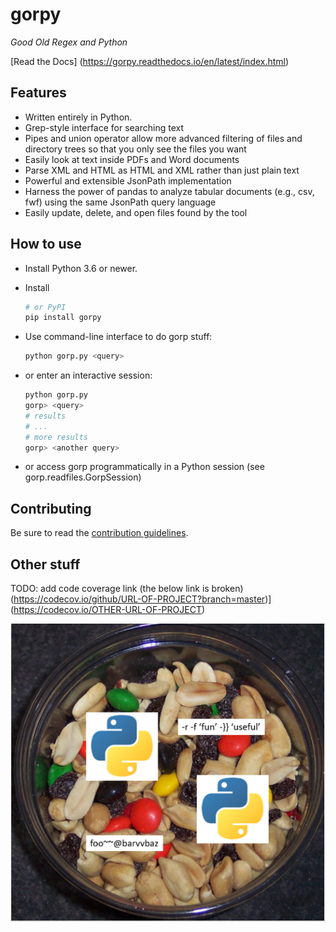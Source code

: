 gorpy
============

*Good Old Regex and Python*

[Read the Docs] (https://gorpy.readthedocs.io/en/latest/index.html)


Features
--------

* Written entirely in Python.
* Grep-style interface for searching text
* Pipes and union operator allow more advanced filtering of files and directory trees so that you only see the files you want
* Easily look at text inside PDFs and Word documents
* Parse XML and HTML as HTML and XML rather than just plain text
* Powerful and extensible JsonPath implementation
* Harness the power of pandas to analyze tabular documents (e.g., csv, fwf) using the same JsonPath query language
* Easily update, delete, and open files found by the tool

How to use
----------

* Install Python 3.6 or newer.
* Install

    ```sh
    # or PyPI
    pip install gorpy
    ```

* Use command-line interface to do gorp stuff:

    ```sh
    python gorp.py <query>
    ```
* or enter an interactive session:
    ```sh
    python gorp.py
    gorp> <query>
    # results
    # ...
    # more results
    gorp> <another query>
    ```
* or access gorp programmatically in a Python session (see gorp.readfiles.GorpSession)

Contributing
------------

Be sure to read the [contribution guidelines](https://github.com/molsonkiko/gorpy/blob/main/CONTRIBUTING.md). 

Other stuff
------------

TODO: add code coverage link (the below link is broken)
(https://codecov.io/github/URL-OF-PROJECT?branch=master)](https://codecov.io/OTHER-URL-OF-PROJECT)


![gorpy logo](https://github.com/molsonkiko/gorpy/blob/main/gorpy_logo_small.PNG?raw=true)